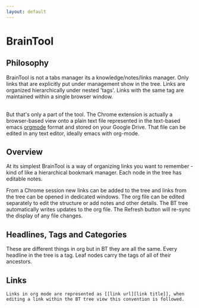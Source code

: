 ```yaml
---
layout: default
---
```


# BrainTool
## Philosophy

BrainTool is not a tabs manager its a knowledge/notes/links manager. Only links that are explicitly put under management show in the tree. Links are organized hierarchically under nested 'tags'. Links with the same tag are maintained within a single browser window. <br/><br/>

But that's only a part of the tool. The Chrome extension is actually a browser-based view onto a plain text file represented in the text-based emacs <a href='http://orgmode.org'>orgmode</a> format and stored on your Google Drive. That file can be edited in any text editor, ideally emacs with org-mode.
    
## Overview
    
At its simplest BrainTool is a way of organizing links you want to remember - kind of like a hierarchical bookmark manager. Each node in the tree has editable notes. 

From a Chrome session new links can be added to the tree and links from the tree can be opened in dedicated windows. The org file can be edited separately to edit the structure or add notes and other details. The BT tree automatically writes updates to the org file. The Refresh button will re-sync the display of any file changes.
    
    
## Headlines, Tags and Categories
    
    
These are different things in org but in BT they are all the same. Every headline in the tree is a tag. Leaf nodes carry the tags of all of their ancestors.
    
## Links
    Links in org mode are represented as [[link url][link title]], when editing a link within the BT tree view this convention is followed.
    
